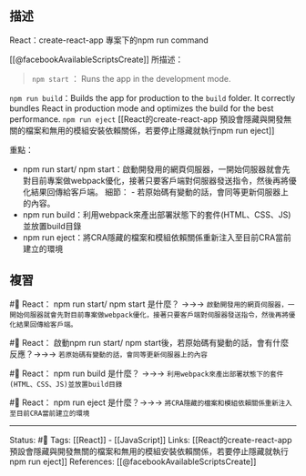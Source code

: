## 描述

React：create-react-app 專案下的npm run command

[[@facebookAvailableScriptsCreate]] 所描述：


> `npm start` ： Runs the app in the development mode.


`npm run build`：Builds the app for production to the `build` folder. It correctly bundles React in production mode and optimizes the build for the best performance.
`npm run eject`
[[React的create-react-app 預設會隱藏與開發無關的檔案和無用的模組安裝依賴關係，若要停止隱藏就執行npm run eject]]


重點：
- npm run start/ npm start：啟動開發用的網頁伺服器，一開始伺服器就會先對目前專案做webpack優化，接著只要客戶端對伺服器發送指令，然後再將優化結果回傳給客戶端。
	細節：
		- 若原始碼有變動的話，會同等更新伺服器上的內容。
- npm run build：利用webpack來產出部署狀態下的套件(HTML、CSS、JS)並放置build目錄
- npm run eject：將CRA隱藏的檔案和模組依賴關係重新注入至目前CRA當前建立的環境

## 複習
#🧠 React： npm run start/ npm start  是什麼？ ->->-> `啟動開發用的網頁伺服器，一開始伺服器就會先對目前專案做webpack優化，接著只要客戶端對伺服器發送指令，然後再將優化結果回傳給客戶端。`
<!--SR:!2023-05-20,176,250-->

#🧠 React： 啟動npm run start/ npm start後，若原始碼有變動的話，會有什麼反應？->->-> `若原始碼有變動的話，會同等更新伺服器上的內容`
<!--SR:!2023-06-15,194,250-->

#🧠 React： npm run build 是什麼？ ->->-> `利用webpack來產出部署狀態下的套件(HTML、CSS、JS)並放置build目錄`
<!--SR:!2023-06-06,187,250-->

#🧠 React： npm run eject 是什麼？->->-> `將CRA隱藏的檔案和模組依賴關係重新注入至目前CRA當前建立的環境`
<!--SR:!2023-05-21,177,250-->

---
Status: #🌱 
Tags:
[[React]] - [[JavaScript]]
Links:
[[React的create-react-app 預設會隱藏與開發無關的檔案和無用的模組安裝依賴關係，若要停止隱藏就執行npm run eject]]
References:
[[@facebookAvailableScriptsCreate]]